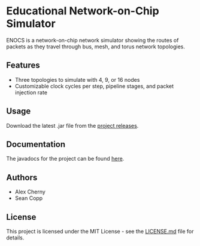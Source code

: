 # Educational Network-on-Chip Simulator

ENOCS is a network-on-chip network simulator showing the routes of packets as they travel through bus, mesh, and torus network topologies.

## Features

* Three topologies to simulate with 4, 9, or 16 nodes
* Customizable clock cycles per step, pipeline stages, and packet injection rate

## Usage
Download the latest .jar file from the [project releases](https://github.com/aacherny/ENoCS/releases).

## Documentation
The javadocs for the project can be found [here](https://aacherny.github.io/ENoCS).

## Authors
* Alex Cherny
* Sean Copp

## License
This project is licensed under the MIT License - see the [LICENSE.md](https://aacherny.github.com/ENoCS/LICENSE.md) file for details.
